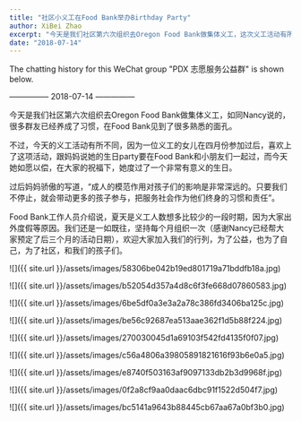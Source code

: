 ```yaml
---
title: "社区小义工在Food Bank举办Birthday Party"
author: XiBei Zhao
excerpt: "今天是我们社区第六次组织去Oregon Food Bank做集体义工，这次义工活动有所不同，因为一位义工的女儿在四月份参加过后，喜欢上了这项活动，跟妈妈说她的生日party要在Food Bank和小朋友们一起过，而今天她如愿以偿，在大家的祝福下，她度过了一个非常有意义的生日。"
date: "2018-07-14"
---
```


The chatting history for this WeChat group "PDX 志愿服务公益群" is shown below.

—————  2018-07-14  —————

今天是我们社区第六次组织去Oregon Food Bank做集体义工，如同Nancy说的，很多群友已经养成了习惯，在Food Bank见到了很多熟悉的面孔。

不过，今天的义工活动有所不同，因为一位义工的女儿在四月份参加过后，喜欢上了这项活动，跟妈妈说她的生日party要在Food Bank和小朋友们一起过，而今天她如愿以偿，在大家的祝福下，她度过了一个非常有意义的生日。

过后妈妈骄傲的写道，“成人的模范作用对孩子们的影响是非常深远的。只要我们不停止，就会带动更多的孩子参与，把服务社会作为他们终身的习惯和责任”。

Food Bank工作人员介绍说，夏天是义工人数想多比较少的一段时期，因为大家出外度假等原因。我们还是一如既往，坚持每个月组织一次（感谢Nancy已经帮大家预定了后三个月的活动日期），欢迎大家加入我们的行列，为了公益，也为了自己，为了社区，和我们的孩子们。

![]({{ site.url }}/assets/images/58306be042b19ed801719a71bddfb18a.jpg)

![]({{ site.url }}/assets/images/b52054d357a4d8c6f3fe668d07860583.jpg)

![]({{ site.url }}/assets/images/6be5df0a3e3a2a78c386fd3406ba125c.jpg)

![]({{ site.url }}/assets/images/be56c92687ea513aae362f1d5b88f224.jpg)

![]({{ site.url }}/assets/images/270030045d1a69103f542fd4135f0f07.jpg)

![]({{ site.url }}/assets/images/c56a4806a39805891821616f93b6e0a5.jpg)

![]({{ site.url }}/assets/images/e8740f503163af9097133db2b3d9968f.jpg)

![]({{ site.url }}/assets/images/0f2a8cf9aa0daac6dbc91f1522d504f7.jpg)

![]({{ site.url }}/assets/images/bc5141a9643b88445cb67aa67a0bf3b0.jpg)
